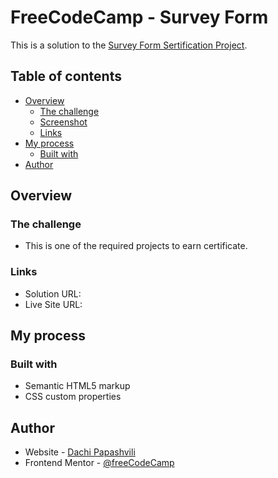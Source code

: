 # FreeCodeCamp - Survey Form

This is a solution to the [Survey Form Sertification Project](https://www.freecodecamp.org/learn/2022/responsive-web-design/build-a-survey-form-project/build-a-survey-form).  

## Table of contents

- [Overview](#overview)
  - [The challenge](#the-challenge)
  - [Screenshot](#screenshot)
  - [Links](#links)
- [My process](#my-process)
  - [Built with](#built-with)
- [Author](#author)


## Overview

### The challenge

- This is one of the required projects to earn certificate.

### Links

- Solution URL: [](https://github.com/Dachi-Papashvili88/survey-form)
- Live Site URL: [](https://dachi-papashvili88.github.io/survey-form/)

## My process

### Built with

- Semantic HTML5 markup
- CSS custom properties


## Author

- Website - [Dachi Papashvili](https://github.com/Dachi-Papashvili88)
- Frontend Mentor - [@freeCodeCamp](https://www.freecodecamp.org/learn/2022/responsive-web-design/build-a-survey-form-project/build-a-survey-form)


